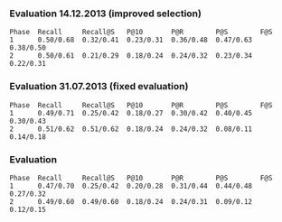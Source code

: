 ### Evaluation 14.12.2013 (improved selection)
    Phase  Recall     Recall@S   P@10       P@R        P@S        F@S   
    1      0.50/0.68  0.32/0.41  0.23/0.31  0.36/0.48  0.47/0.63  0.38/0.50  
    2      0.50/0.61  0.21/0.29  0.18/0.24  0.24/0.32  0.23/0.34  0.22/0.31  

### Evaluation 31.07.2013 (fixed evaluation)
    Phase  Recall     Recall@S   P@10       P@R        P@S        F@S   
    1      0.49/0.71  0.25/0.42  0.18/0.27  0.30/0.42  0.40/0.45  0.30/0.43  
    2      0.51/0.62  0.51/0.62  0.18/0.24  0.24/0.32  0.08/0.11  0.14/0.18  

### Evaluation
    Phase  Recall     Recall@S   P@10       P@R        P@S        F@S   
    1      0.47/0.70  0.25/0.42  0.20/0.28  0.31/0.44  0.44/0.48  0.27/0.32  
    2      0.49/0.60  0.49/0.60  0.18/0.24  0.24/0.31  0.09/0.12  0.12/0.15  
